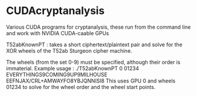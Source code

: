 # CUDAcryptanalysis

Various CUDA programs for cryptanalysis, these run from the command line and work with NVIDIA CUDA-caable GPUs

T52abKnownPT : takes a short ciphertext/plaintext pair and solve for the XOR wheels of the T52ab Sturgeon cipher machine.

The wheels (from the set 0-9) must be specified, although their order is immaterial.
Example usage : ./T52abKnownPT 0 01234 EVERYTHINGS9COMING9UP9MILHOUSE EEFNJAX/CRL+AMWAYFO8YBJQNNISI8
This uses GPU 0 and wheels 01234 to solve for the wheel order and the wheel start points.

